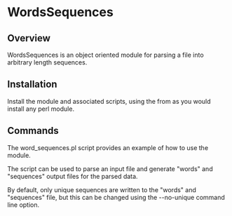 # WordsSequences
## Overview

WordsSequences is an object oriented module for parsing a file into arbitrary
length sequences.

## Installation
Install the module and associated scripts, using the from as you would install any
perl module.

## Commands
The word_sequences.pl script provides an example of how to use the module. 

The script can be used to parse an input file and generate "words" and 
"sequences" output files for the parsed data.

By default, only unique sequences are written to the "words" and "sequences"
file, but this can be changed using the --no-unique command line option.

